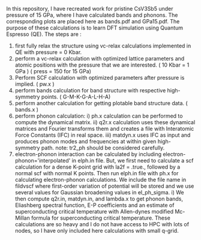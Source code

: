 In this repository, I have recreated work for pristine CsV3Sb5 under pressure of 15 GPa, where I have calculated bands and phonons. The corresponding plots are placed here as bands.pdf and GPa15.pdf. The purpose of these calculations is to learn DFT simulation using Quantum Espresso (QE). The steps are :
1) first fully relax the structure using vc-relax calculations implemented in QE with pressure = 0 Kbar.
2) perform a vc-relax calculation with optimized lattice parameters and atomic positions with the pressure that we are interested. ( 10 Kbar = 1 GPa ) ( press = 150 for 15 GPa)
3) Perform SCF calculation with optimized parameters after pressure is implied. ( pw.x )
3) perform bands calculation for band structure with respective high-symmetry points. ( G-M-K-G-A-L-H-A)
4) perform another calculation for getting plotable band structure data. ( bands.x )
5) perform phonon calculation:
 i) ph.x calculation can be performed to compute the dynamical matrix.
 ii) q2r.x calculation uses these dynamical matrices and Fourier transforms them and creates a file with Interatomic Force Constants (IFC) in real space.
iii) matdyn.x uses IFC as input and produces phonon modes and frequencies at within given high-symmetry path.
   note: tr2_ph should be considered carefully.
6) electron-phonon interaction can be calculated by including electron-phonon='interpolated' in elph.in file. But, we first need to calculate a scf calculation for a dense K-point grid with la2f = .true., followed by a normal scf with normal K points. Then run elph.in file with ph.x for calculating electron-phonon calculations. We include the file name in fildvscf where first-order variation of potential will be stored and we use several values for Gaussian broadening values in el_ph_sigma.
i) We then compute q2r.in, matdyn.in, and lambda.x to get phonon bands, Eliashberg spectral function,  E-P coefficients and an estimate of superconducting critical temperature with Allen-dynes modified Mc-Millan formula for superconducting critical temperature. These calculations are so heavy and I do not have access to HPC with lots of nodes, so I have only included here calculations with small q-grid.
